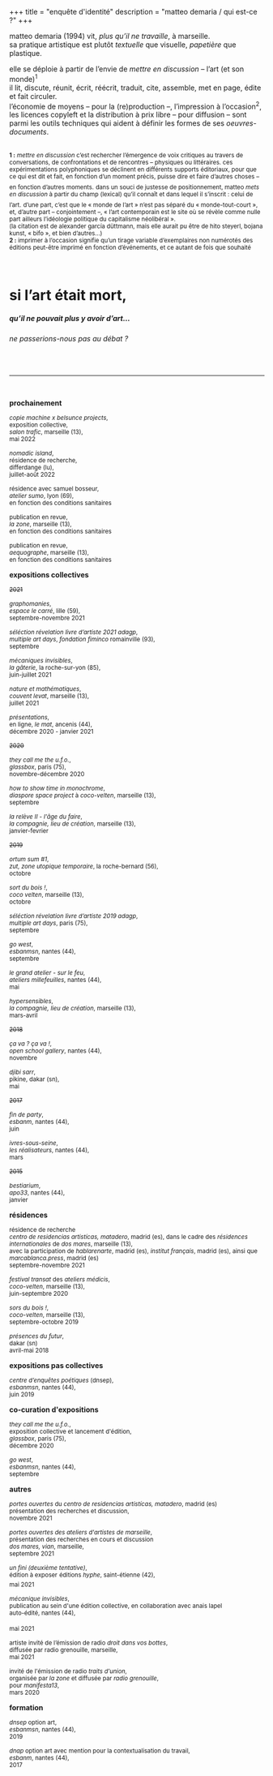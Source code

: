 +++
title = "enquête d'identité"
description = "matteo demaria / qui est-ce ?"
+++

matteo demaria (1994) vit, *plus qu’il ne travaille*, à marseille. </br>
sa pratique artistique est plutôt *textuelle* que visuelle, *papetière* que plastique.</br>

elle se déploie à partir de l’envie de *mettre en discussion* – l’art (et son monde)<sup>1</sup></br>
il lit, discute, réunit, écrit, réécrit, traduit, cite, assemble, met en page, édite et fait circuler.</br>
l’économie de moyens – pour la (re)production –, l’impression à l’occasion<sup>2</sup>, les licences copyleft et la distribution à prix libre – pour diffusion – sont parmi les outils techniques qui aident à définir les formes de ses *oeuvres-documents*.</br>
</br>

<sub>**1 :** *mettre en discussion* c’est rechercher l’émergence de voix critiques au travers de conversations, de confrontations et de rencontres – physiques ou littéraires.
ces expérimentations polyphoniques se déclinent en différents supports éditoriaux, pour que ce qui est dit et fait, en fonction d’un moment précis, puisse dire et faire d’autres choses – en fonction d’autres moments.</sub>
<sub>dans un souci de justesse de positionnement, matteo *mets en discussion* à partir du champ (lexical) qu’il connaît et dans lequel il s’inscrit : celui de l’art.</sub>
<sub>d’une part, c’est que le « monde de l’art » n’est pas séparé du « monde-tout-court », et, d’autre part – conjointement –, « l’art contemporain est le site où se révèle comme nulle part ailleurs l’idéologie politique du capitalisme néolibéral ».</sub></br>
<sub>(la citation est de alexander garcía düttmann, mais elle aurait pu être de hito steyerl, bojana kunst, « bifo », et bien d’autres…)</sub></br>
<sub>**2 :** imprimer à l’occasion signifie qu’un tirage variable d’exemplaires non numérotés des éditions peut-être imprimé en fonction d’événements, et ce autant de fois que souhaité</sub></br>

</br>

# si l’art était mort,
##### qu’il ne pouvait plus y avoir d’art…
###### ne passerions-nous pas au débat ?

</br>

***

</br>

**prochainement**

<sup>*copie machine x belsunce projects*,</sup></br>
<sup>exposition collective,</sup></br>
<sup>*salon trafic*, marseille (13),</sup></br>
<sup>mai 2022</sup></br>

<sup>*nomadic island*,</sup></br> 
<sup>résidence de recherche,</sup></br> 
<sup>differdange (lu),</sup></br>
<sup>juillet-août 2022</sup></br>

<sup>résidence avec samuel bosseur,</sup></br>
<sup>_atelier sumo_, lyon (69),</sup></br>
<sup>en fonction des conditions sanitaires</sup></br>

<sup>publication en revue,</sup></br>
<sup>_la zone_, marseille (13),</sup></br>
<sup>en fonction des conditions sanitaires</sup></br>

<sup>publication en revue,</sup></br>
<sup>_aequographe_, marseille (13),</sup></br> 
<sup>en fonction des conditions sanitaires</sup></br>

**expositions collectives**

<sup>~~2021~~</sup></br>

<sup>*graphomanies*,</sup>   
<sup>*espace le carré*, lille (59),</sup></br>
<sup>septembre-novembre 2021</sup></br>

<sup>_séléction révelation livre d’artiste 2021 adagp_,</sup></br>
<sup>_multiple art days_, *fondation fiminco* romainville (93),</sup></br>
<sup>septembre</sup></br>

<sup>*mécaniques invisibles*,</sup></br>
<sup>*la gâterie*, la roche-sur-yon (85),</sup></br>
<sup>juin-juillet 2021</sup></br>

<sup>*nature et mathématiques*,</sup>   
<sup>*couvent levat*, marseille (13),</sup></br>
<sup>juillet 2021</sup></br>

<sup>*présentations*,</sup></br>
<sup>en ligne, *le mat*, ancenis (44),</sup></br>
<sup>décembre 2020 - janvier 2021</sup></br>

<sup>~~2020~~</sup></br>

<sup>*they call me the u.f.o.*,</sup>  
<sup>*glassbox*, paris (75),</sup></br>
<sup>novembre-décembre 2020</sup></br>

<sup>_how to show time in monochrome_,</sup></br>
<sup>_diaspore space project_ à _coco-velten_, marseille (13),</sup></br>
<sup>septembre</sup></br>

<sup>_la relève II - l'âge du faire_,</sup></br>
<sup>_la compagnie, lieu de création_, marseille (13),</sup></br>
<sup>janvier-fevrier</sup></br>

<sup>~~2019~~</sup></br>

<sup>_ortum sum #1_,</sup></br>
<sup>_zut, zone utopique temporaire_, la roche-bernard (56),</sup></br>
<sup>octobre</sup></br>

<sup>_sort du bois !_,</sup></br>
<sup>_coco velten_, marseille (13),</sup></br>
<sup>octobre</sup></br> 

<sup>_séléction révelation livre d’artiste 2019 adagp_,</sup></br>
<sup>_multiple art days_, paris (75),</sup></br>
<sup>septembre</sup></br>

<sup>_go west_,</sup></br>
<sup>_esbanmsn_, nantes (44),</sup></br>
<sup>septembre</sup></br>

<sup>_le grand atelier - sur le feu_,</sup></br>
<sup>_ateliers millefeuilles_, nantes (44),</sup></br>
<sup>mai</sup></br>

<sup>_hypersensibles_,</sup></br>
<sup>_la compagnie, lieu de création_, marseille (13),</sup></br>
<sup>mars-avril</sup></br>

<sup>~~2018~~</sup></br>

<sup>_ça va ? ça va !_,</sup></br>
<sup>_open school gallery_, nantes (44),</sup></br> 
<sup>novembre</sup></br>

<sup>_djibi sarr_,</sup></br>
<sup>pikine, dakar (sn),</sup></br>
<sup>mai</sup></br>

<sup>~~2017~~</sup></br>

<sup>_fin de party_,</sup></br>
<sup>_esbanm_, nantes (44),</sup></br>
<sup>juin</sup></sup></br>  

<sup>_ivres-sous-seine_,</sup></br>
<sup>_les réalisateurs_, nantes (44),</sup></br>
<sup>mars</sup></br>

<sup>~~2015~~</sup></br>

<sup>_bestiarium_,</sup></br>
<sup>_apo33_, nantes (44),</sup></br>
<sup>janvier</sup></br>

**résidences**

<sup>résidence de recherche</sup></br>
<sup>_centro de residencias artistícas, matadero_, madrid (es), dans le cadre des _résidences internationales_ de _dos mares_, marseille (13),</sup></br>
<sup>avec la participation de _hablarenarte_, madrid (es), _institut français_, madrid (es), ainsi que _marcablanca.press_, madrid (es)</sup></br>
<sup>septembre-novembre 2021</sup></br>

<sup>_festival transat_ des _ateliers médicis_,</sup></br>
<sup>_coco-velten_, marseille (13),</sup></br>
<sup>juin-septembre 2020</sup></br>

<sup>_sors du bois !_,</sup></br>
<sup>_coco-velten_, marseille (13),</sup></br>
<sup>septembre-octobre 2019</sup></br>  

<sup>_présences du futur_,</sup></br>
<sup>dakar (sn)</sup></br>
<sup>avril-mai 2018</sup></br>  

**expositions pas collectives**

<sup>_centre d’enquêtes poétiques_ (dnsep),</sup></br>
<sup>_esbanmsn_, nantes (44),</sup></br>
<sup>juin 2019</sup></br>

**co-curation d'expositions**

<sup>_they call me the u.f.o._,</sup></br>
<sup>exposition collective et lancement d'édition,</sup></br>
<sup>_glassbox_, paris (75),</sup></br>
<sup>décembre 2020</sup></br>

<sup>_go west_,</sup></br>
<sup>_esbanmsn_, nantes (44),</sup></br>
<sup>septembre</sup></br> 

**autres**

<sup>_portes ouvertes_ du _centro de residencias artistícas, matadero_, madrid (es)</sup></br>
<sup>présentation des recherches et discussion,</sup></br>
<sup>novembre 2021</sup></br>

<sup>_portes ouvertes des ateliers d'artistes de marseille_,</sup></br>
<sup>présentation des recherches en cours et discussion</sup></br>
<sup>_dos mares, vian_, marseille,</sup></br>
<sup>septembre 2021</sup></br>

<sup>_un fini (deuxième tentative)_,</sup></br>
<sup>édition à exposer</sup>
<sup>éditions _hyphe_, saint-étienne (42),</sup></br>
<sup>mai 2021</sup></br>

<sup>_mécanique invisibles_,</sup></br>
<sup>publication au sein d'une édition collective, en collaboration avec anais lapel</sup></br>
<sup>auto-édité, nantes (44),</sup></br>  
<sup>mai 2021</sup></br>

<sup>artiste invité de l’émission de radio _droit dans vos bottes_,</sup></br>
<sup>diffusée par radio grenouille, marseille,</sup></br>
<sup>mai 2021</sup></br>

<sup>invité de l'émission de radio _traits d'union_,</sup></br>
<sup>organisée par _la zone_ et diffusée par _radio grenouille_,</sup></br>
<sup>pour _manifesta13_,</sup></br>
<sup>mars 2020</sup></br>

**formation**

<sup>_dnsep_ option art,</sup></br>
<sup>_esbanmsn_, nantes (44),</sup></br>
<sup>2019</sup></br>

<sup>_dnap_ option art avec mention pour la contextualisation du travail,</sup></br>
<sup>_esbanm_, nantes (44),</sup></br>
<sup>2017</sup></br>
